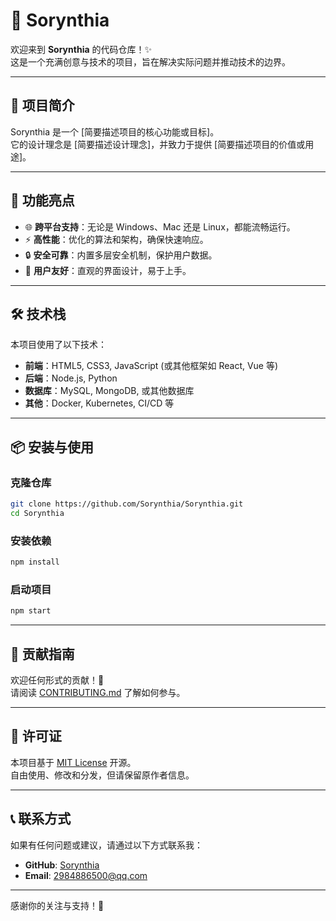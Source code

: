 # 🌟 Sorynthia

欢迎来到 **Sorynthia** 的代码仓库！✨  
这是一个充满创意与技术的项目，旨在解决实际问题并推动技术的边界。

---

## 📖 项目简介

Sorynthia 是一个 [简要描述项目的核心功能或目标]。  
它的设计理念是 [简要描述设计理念]，并致力于提供 [简要描述项目的价值或用途]。

---

## 🚀 功能亮点

- 🌐 **跨平台支持**：无论是 Windows、Mac 还是 Linux，都能流畅运行。
- ⚡ **高性能**：优化的算法和架构，确保快速响应。
- 🔒 **安全可靠**：内置多层安全机制，保护用户数据。
- 🎨 **用户友好**：直观的界面设计，易于上手。

---

## 🛠️ 技术栈

本项目使用了以下技术：

- **前端**：HTML5, CSS3, JavaScript (或其他框架如 React, Vue 等)
- **后端**：Node.js, Python
- **数据库**：MySQL, MongoDB, 或其他数据库
- **其他**：Docker, Kubernetes, CI/CD 等

---

## 📦 安装与使用

### 克隆仓库

```bash
git clone https://github.com/Sorynthia/Sorynthia.git
cd Sorynthia
```

### 安装依赖

```bash
npm install
```

### 启动项目

```bash
npm start
```

---

## 🤝 贡献指南

欢迎任何形式的贡献！🎉  
请阅读 [CONTRIBUTING.md](CONTRIBUTING.md) 了解如何参与。

---

## 📄 许可证

本项目基于 [MIT License](LICENSE) 开源。  
自由使用、修改和分发，但请保留原作者信息。

---

## 📞 联系方式

如果有任何问题或建议，请通过以下方式联系我：

- **GitHub**: [Sorynthia](https://github.com/Sorynthia)
- **Email**: 2984886500@qq.com

---

感谢你的关注与支持！💖
